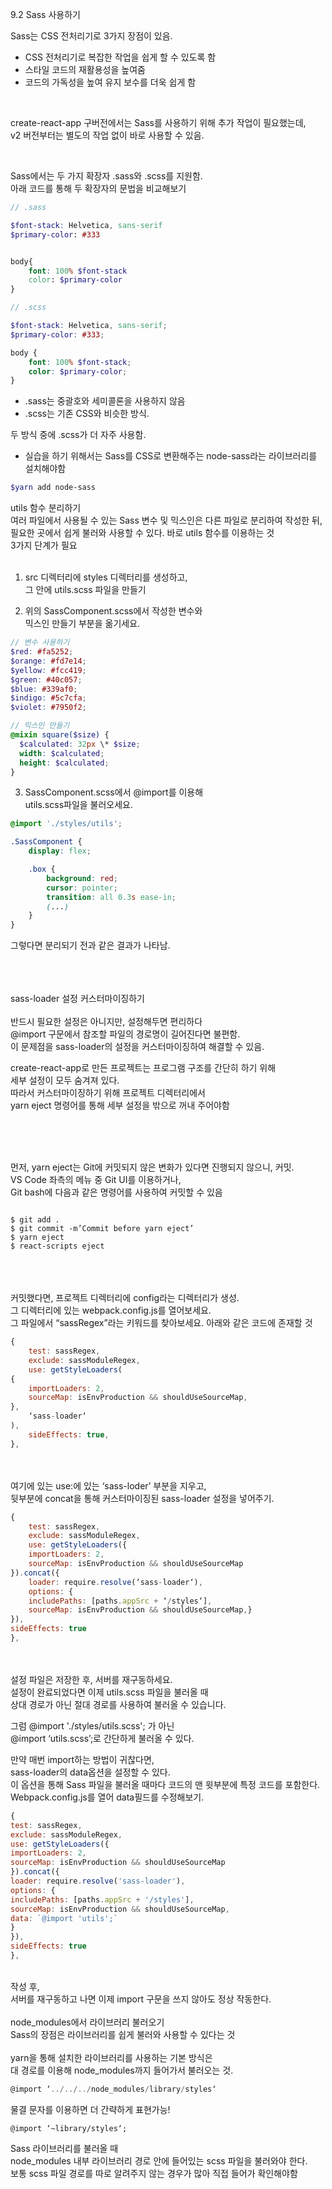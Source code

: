 9.2 Sass 사용하기

Sass는 CSS 전처리기로 3가지 장점이 있음.
- CSS 전처리기로 복잡한 작업을 쉽게 할 수 있도록 함
- 스타일 코드의 재활용성을 높여줌
- 코드의 가독성을 높여 유지 보수를 더욱 쉽게 함

<br/>

create-react-app 구버전에서는 Sass를 사용하기 위해 추가 작업이 필요했는데,<br/>
v2 버전부터는 별도의 작업 없이 바로 사용할 수 있음.<br/>

<br/>

Sass에서는 두 가지 확장자 .sass와 .scss를 지원함. <br/>
아래 코드를 통해 두 확장자의 문법을 비교해보기

```scss
// .sass

$font-stack: Helvetica, sans-serif
$primary-color: #333


body{
    font: 100% $font-stack
    color: $primary-color
}

// .scss

$font-stack: Helvetica, sans-serif;
$primary-color: #333;

body {
    font: 100% $font-stack;
    color: $primary-color;
}
```

- .sass는 중괄호와 세미콜론을 사용하지 않음 <br/>
- .scss는 기존 CSS와 비슷한 방식.<br/>

두 방식 중에 .scss가 더 자주 사용함.

- 실습을 하기 위해서는 Sass를 CSS로 변환해주는 node-sass라는 라이브러리를 설치해야함<br/>

```scss
$yarn add node-sass
```


utils 함수 분리하기<br/>
여러 파일에서 사용될 수 있는 Sass 변수 및 믹스인은 다른 파일로 분리하여 작성한 뒤, <br/>
필요한 곳에서 쉽게 불러와 사용할 수 있다. 바로 utils 함수를 이용하는 것 <br/>
3가지 단계가 필요<br/>
<br/>

1. src 디렉터리에 styles 디렉터리를 생성하고, <br/>
그 안에 utils.scss 파일을 만들기<br/>

2. 위의 SassComponent.scss에서 작성한 변수와 <br/>
믹스인 만들기 부분을 옮기세요.<br/>

```scss
// 변수 사용하기
$red: #fa5252;
$orange: #fd7e14;
$yellow: #fcc419;
$green: #40c057;
$blue: #339af0;
$indigo: #5c7cfa;
$violet: #7950f2;

// 믹스인 만들기
@mixin square($size) {
  $calculated: 32px \* $size;
  width: $calculated;
  height: $calculated;
}
```

3. SassComponent.scss에서 @import를 이용해 <br/>
utils.scss파일을 불러오세요.<br/>

```scss
@import './styles/utils';

.SassComponent {
    display: flex;

    .box {
        background: red;
        cursor: pointer;
        transition: all 0.3s ease-in;
        (...)
    }
}
```

그렇다면 분리되기 전과 같은 결과가 나타남.<br/>
<br/><br/><br/>

sass-loader 설정 커스터마이징하기<br/><br/>
반드시 필요한 설정은 아니지만, 설정해두면 편리하다 <br/>
@import 구문에서 참조할 파일의 경로명이 길어진다면 불편함. <br/>
이 문제점을 sass-loader의 설정을 커스터마이징하여 해결할 수 있음.<br/>

create-react-app로 만든 프로젝트는 프로그램 구조를 간단히 하기 위해 <br/>
세부 설정이 모두 숨겨져 있다.<br/>
따라서 커스터마이징하기 위해 프로젝트 디렉터리에서 <br/>
yarn eject 명령어를 통해 세부 설정을 밖으로 꺼내 주어야함<br/>


<br/><br/><br/>


먼저, yarn eject는 Git에 커밋되지 않은 변화가 있다면 진행되지 않으니, 커밋. <br/>
VS Code 좌측의 메뉴 중 Git UI를 이용하거나, <br/>
Git bash에 다음과 같은 명령어를 사용하여 커밋할 수 있음<br/>

```

$ git add .
$ git commit -m’Commit before yarn eject’
$ yarn eject
$ react-scripts eject

```
<br/><br/><br/>
커밋했다면, 프로젝트 디렉터리에 config라는 디렉터리가 생성. <br/>
그 디렉터리에 있는 webpack.config.js를 열어보세요. <br/>
그 파일에서 “sassRegex”라는 키워드를 찾아보세요. 아래와 같은 코드에 존재할 것<br/>

```javascript
{
    test: sassRegex,
    exclude: sassModuleRegex,
    use: getStyleLoaders(
{
    importLoaders: 2,
    sourceMap: isEnvProduction && shouldUseSourceMap,
},
    ‘sass-loader‘
),
    sideEffects: true,
},
```
<br/><br/>
여기에 있는 use:에 있는 ‘sass-loder’ 부분을 지우고,<br/>
뒷부분에 concat을 통해 커스터마이징된 sass-loader 설정을 넣어주기.

```javascript
{
    test: sassRegex,
    exclude: sassModuleRegex,
    use: getStyleLoaders({
    importLoaders: 2,
    sourceMap: isEnvProduction && shouldUseSourceMap
}).concat({
    loader: require.resolve(‘sass-loader‘),
    options: {
    includePaths: [paths.appSrc + ‘/styles‘],
    sourceMap: isEnvProduction && shouldUseSourceMap,}
}),
sideEffects: true
},
```
<br/><br/>
설정 파일은 저장한 후, 서버를 재구동하세요. <br/>
설정이 완료되었다면 이제 utils.scss 파일을 불러올 때 <br/>상대 경로가 아닌 절대 경로를 사용하여 불러올 수 있습니다.<br/>

그럼 @import './styles/utils.scss'; 가 아닌<br/>
 @import ‘utils.scss’;로 간단하게 불러올 수 있다.<br/>

만약 매번 import하는 방법이 귀찮다면,<br/> sass-loader의 data옵션을 설정할 수 있다. <br/>
이 옵션을 통해 Sass 파일을 불러올 때마다 코드의 맨 윗부분에 특정 코드를 포함한다. <br/>
Webpack.config.js를 열어 data필드를 수정해보기.<br/>

```javascript
{
test: sassRegex,
exclude: sassModuleRegex,
use: getStyleLoaders({
importLoaders: 2,
sourceMap: isEnvProduction && shouldUseSourceMap
}).concat({
loader: require.resolve('sass-loader'),
options: {
includePaths: [paths.appSrc + '/styles'],
sourceMap: isEnvProduction && shouldUseSourceMap,
data: `@import 'utils';`
}
}),
sideEffects: true
},
```
<br/>
작성 후, <br/>
서버를 재구동하고 나면 이제 import 구문을 쓰지 않아도 정상 작동한다.
<br/><br/>
node_modules에서 라이브러리 불러오기<br/>
Sass의 장점은 라이브러리를 쉽게 불러와 사용할 수 있다는 것<br/>
<br/>
yarn을 통해 설치한 라이브러리를 사용하는 기본 방식은 <br/>
대 경로를 이용해 node_modules까지 들어가서 불러오는 것.
<br/>

```javascript
@import ‘../../../node_modules/library/styles‘
```

물결 문자를 이용하면 더 간략하게 표현가능!<br/>

```javscript
@import ‘~library/styles‘;
```

Sass 라이브러리를 불러올 때 <br/>
node_modules 내부 라이브러리 경로 안에 들어있는 scss 파일을 불러와야 한다.<br/>
보통 scss 파일 경로를 따로 알려주지 않는 경우가 많아 직접 들어가 확인해야함<br/>




